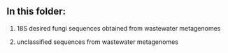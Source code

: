 ## In this folder:

1. 18S desired fungi sequences obtained from wastewater metagenomes

2. unclassified sequences from wastewater metagenomes
